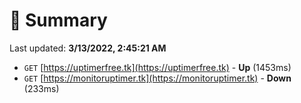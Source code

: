 # 📖 Summary
Last updated: **3/13/2022, 2:45:21 AM**

- `GET` [https://uptimerfree.tk](https://uptimerfree.tk) - **Up** (1453ms)
- `GET` [https://monitoruptimer.tk](https://monitoruptimer.tk) - **Down** (233ms)
